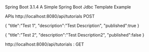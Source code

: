 Spring Boot 3.1.4
A Simple Spring Boot Jdbc Template Example

APIs
http://localhost:8080/api/tutorials
POST

{
    "title":"Test 1",
    "description":"Test Description",
    "published":true
}

{
    "title":"Test 2",
    "description":"Test Description2",
    "published":false
}

http://localhost:8080/api/tutorials : GET
